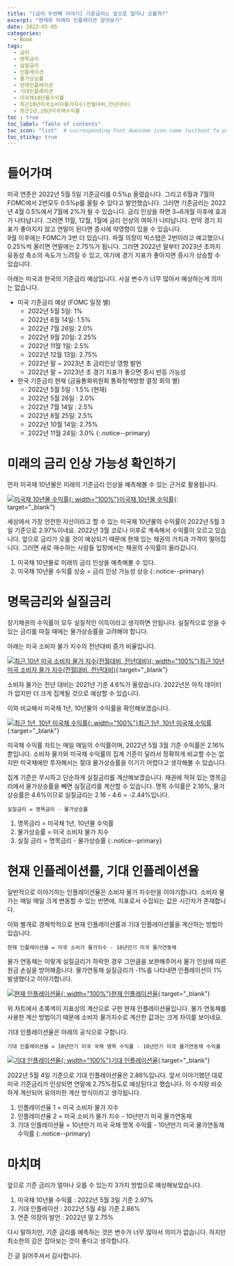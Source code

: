 ```yaml
---
title: "[금리 두번째 이야기] 기준금리는 앞으로 얼마나 오를까?"
excerpt: "현재와 미래의 인플레이션 알아보기"
date: 2022-05-05
categories:
  - Book
tags:
  - 금리
  - 명목금리
  - 실질금리
  - 인플레이션
  - 물가상승률
  - 현재인플레이션
  - 기대인플레이션
  - 미국채10년물수익률
  - 최근10년미국소비자물가지수(전월대비,전년대비)
  - 최근1년,10년미국채수익률 
toc : true
toc_label: "Table of contents"
toc_icon: "list"  # corresponding Font Awesome icon name (without fa prefix)
toc_sticky: true
---
```


# 들어가며

미국 연준은 2022년 5월 5일 기준금리를 0.5%p 올렸습니다. 그리고 6월과 7월의 FOMC에서 2번모두 0.5%p를 올릴 수 있다고 발언했습니다. 그러면 기준금리는 2022년 4월 0.5%에서 7월에 2%가 될 수 있습니다. 금리 인상을 하면 3~6개월 이후에 효과가 나타납니다. 그러면 11월, 12월, 1월에 금리 인상의 여파가 나타납니다. 만약 경기 지표가 좋아지지 않고 연말이 된다면 증시에 악영향이 있을 수 있습니다.  
9월 이후에는 FOMC가 3번 더 있습니다. 파월 의장이 빅스탭은 2번이라고 예고했으니 0.25%씩 올리면 연말에는 2.75%가 됩니다. 그러면 2022년 말부터 2023년 초까지 유동성 축소의 속도가 느려질 수 있고, 여기에 경기 지표가 좋아지면 증시가 상승할 수 있습니다. 

아래는 미국과 한국의 기준금리 예상입니다. 사실 변수가 너무 많아서 예상하는게 의미는 없습니다. 

- 미국 기준금리 예상 (FOMC 일정 별)
  - 2022년 5월 5일: 1%
  - 2022년 6월 14일: 1.5%
  - 2022년 7월 26일: 2.0%
  - 2022년 9월 20일: 2.25%
  - 2022년 11월 1일: 2.5%
  - 2022년 12월 13일: 2.75%
  - 2022년 말 ~ 2023년 초 금리인상 영향 발현
  - 2022년 말 ~ 2023년 초 경기 지표가 좋으면 증시 반등 가능성
- 한국 기준금리 현재 (금융통화위원회 통화정책방향 결정 회의 별)
  - 2022년 5월 5일 : 1.5% (현재)
  - 2022년 5월 26일 : 2.0%
  - 2022년 7월 14일 : 2.5%
  - 2022년 8월 25일: 2.5%
  - 2022년 10월 14일: 2.75%
  - 2022년 11월 24일: 3.0%
{:.notice--primary}

# 미래의 금리 인상 가능성 확인하기

먼저 미국채 10년물은 미래의 기준금리 인상을 예측해볼 수 있는 근거로 활용됩니다.

[![미국채 10년물 수익률][1]{: width="100%"}미국채 10년물 수익률][2]{: target="_blank"}

세상에서 가장 안전한 자산이라고 할 수 있는 미국채 10년물의 수익률이 2022년 5월 3일 기준으로 2.97%이네요. 2022년 3월 코로나 이후로 계속해서 수익률이 오르고 있습니다. 앞으로 금리가 오를 것이 예상되기 때문에 현재 있는 채권의 가치과 가격이 떨어집니다. 그러면 새로 매수하는 사람들 입장에서는 채권의 수익률이 올라갑니다.  

1. 미국채 10년물로 미래의 금리 인상을 예측해볼 수 있다.
2. 미국채 10년물 수익률 상승 = 금리 인상 가능성 상승
{:.notice--primary}

# 명목금리와 실질금리

장기채권의 수익률이 모두 실질적인 이득이라고 생각하면 안됩니다. 실질적으로 얻을 수 있는 금리를 따질 때에는 물가상승률을 고려해야 합니다.  

아래는 미국 소비자 물가 지수의 전년대비 증가 비율입니다.  

[![최근 10년 미국 소비자 물가 지수(전월대비, 전년대비)][3]{: width="100%"}최근 10년 미국 소비자 물가 지수(전월대비, 전년대비)][4]{:target="_blank"}

소비자 물가는 전년 대비는 2021년 기준 4.6%가 올랐습니다. 2022년은 아직 데이터가 없지만 더 크게 집계될 것으로 예상할 수 있습니다.  

이와 비교해서 미국채 1년, 10년물의 수익률을 확인해보겠습니다.  

[![최근 1년, 10년 미국채 수익률][5]{: width="100%"}최근 1년, 10년 미국채 수익률][6]{:target="_blank"}

미국채 수익률 차트는 매일 매일의 수익률이며, 2022년 5월 3월 기준 수익률은 2.16%뿐입니다. 소비자 물가와 미국채 수익률의 집계 기준이 달라서 정확하게 비교할 수는 없지만 미국채에만 투자해서는 절대 물가상승률을 이기기 어렵다고 생각해볼 수 있습니다.  

집계 기준은 무시하고 단순하게 실질금리를 계산해보겠습니다. 채권에 적혀 있는 명목금리에서 물가상승률을 빼면 실질금리를 계산할 수 있습니다. 명목 수익률은 2.16%, 물가 상승률은 4.6%이므로 실질금리는 2.16 - 4.6 = -2.44%입니다.

```
실질금리 = 명목금리 - 물가상승률
```

1. 명목금리 = 미국채 1년, 10년물 수익률
2. 물가상승률 = 미국 소비자 물가 지수
3. 실질 금리 = 명목금리 - 물가상승률
{:.notice--primary}

# 현재 인플레이션률, 기대 인플레이션율

일반적으로 이야기하는 인플레이션율은 소비자 물가 지수만을 이야기합니다. 소비자 물가는 매일 매일 크게 변동할 수 있는 반면에, 지표로서 수집되는 값은 시간차가 존재합니다.  

이와 별개로 경제학적으로 현재 인플레이션률과 기대 인플레이션률을 계산하는 방법이 있습니다. 

```
현재 인플레이션율 = 미국 소비가 물가지수 - 10년만기 미국 물가연동채
```

물가 연동채는 이렇게 실질금리가 하락한 경우 그만큼을 보완해주어서 물가 인상에 따른 원금 손실을 방어해줍니다. 물가연동채 실질금리가 -1%를 나타내면 인플레이션이 1% 발생했다고 이야기합니다.

[![현재 인플레이션율][7]{: width="100%"}현재 인플레이션율][8]{:target="_blank"}

위 차트에서 초록색이 지표상의 계산으로 구한 현재 인플레이션율입니다. 물가 연동채를 사용한 계산 방법이기 때문에 소비자 물가지수로 계산한 값과는 크게 차이를 보이네요.  

기대 인플레이션율은 아래의 공식으로 구합니다.

```
기대 인플레이션율 = 10년만기 미국 국채 명목 수익률 - 10년만기 미국 물가연동채 수익률
```

[![기대 인플레이션율][9]{: width="100%"}기대 인플레이션율][10]{:target="_blank"}

2022년 5월 4일 기준으로 기대 인플레이션율은 2.86%입니다. 앞서 이야기했던 대로 미국 기준금리가 인상되면 연말에 2.75%정도로 예상된다고 했습니다. 이 수치랑 비슷하게 계산되어 유의미한 계산 방식이라고 생각됩니다.  

1. 인플레이션율 1 = 미국 소비자 물가 지수
2. 인플레이션율 2 = 미국 소비가 물가 지수 - 10년만기 미국 물가연동채
3. 기대 인플레이션율 = 10년만기 미국 국채 명목 수익률 - 10년만기 미국 물가연동채 수익률
{:.notice--primary}

# 마치며

앞으로 기준 금리가 얼마나 오를 수 있는지 3가지 방법으로 예상해보았습니다. 

1. 미국채 10년물 수익률 : 2022년 5월 3일 기준 2.97%
2. 기대 인플레이션 : 2022년 5월 4일 기준 2.86%
3. 연준 의장의 발언 : 2022년 말 2.75%

다시 말하지만, 기준 금리를 예측하는 것은 변수가 너무 많아서 의미가 없습니다. 하지만 최소한의 감은 잡아보는 것이 좋다고 생각합니다.  

긴 글 읽어주셔서 감사합니다.  

<!-- 미국채 10년물 수익률 -->
[1]: https://fred.stlouisfed.org/graph/fredgraph.png?g=OVIv
[2]: https://fred.stlouisfed.org/graph/?g=OVIv
<!-- 최근 10년 미국 소비자 물가 지수(전월대비, 전년대비) -->
[3]: https://fred.stlouisfed.org/graph/fredgraph.png?g=OW0B
[4]: https://fred.stlouisfed.org/graph/?g=OW0B
<!-- 최근 1년, 10년 미국채 수익률 -->
[5]: https://fred.stlouisfed.org/graph/fredgraph.png?g=OVR0
[6]: https://fred.stlouisfed.org/graph/?g=OVR0
<!-- 현재 인플레이션율 -->
[7]: https://fred.stlouisfed.org/graph/fredgraph.png?g=OVT1
[8]: https://fred.stlouisfed.org/graph/?g=OVT1
<!-- 기대 인플레이션율 -->
[9]: https://fred.stlouisfed.org/graph/fredgraph.png?g=OJ3x
[10]: https://fred.stlouisfed.org/graph/?g=OJ3x
